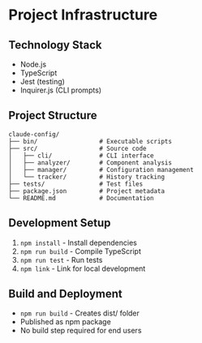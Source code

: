 # Project Infrastructure

## Technology Stack
- Node.js
- TypeScript
- Jest (testing)
- Inquirer.js (CLI prompts)

## Project Structure
```
claude-config/
├── bin/                 # Executable scripts
├── src/                 # Source code
│   ├── cli/             # CLI interface
│   ├── analyzer/        # Component analysis
│   ├── manager/         # Configuration management
│   └── tracker/         # History tracking
├── tests/               # Test files
├── package.json         # Project metadata
└── README.md            # Documentation
```

## Development Setup
1. `npm install` - Install dependencies
2. `npm run build` - Compile TypeScript
3. `npm run test` - Run tests
4. `npm link` - Link for local development

## Build and Deployment
- `npm run build` - Creates dist/ folder
- Published as npm package
- No build step required for end users